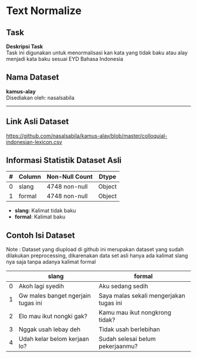 # Text Normalize

## Task
**Deskripsi Task**  
Task ini digunakan untuk menormalisasi kan kata yang tidak baku atau alay menjadi kata baku sesuai EYD Bahasa Indonesia


## Nama Dataset

**kamus-alay**  
Disediakan oleh: nasalsabila  

---

## Link Asli Dataset

https://github.com/nasalsabila/kamus-alay/blob/master/colloquial-indonesian-lexicon.csv

## Informasi Statistik Dataset Asli

| # | Column | Non-Null Count | Dtype |
|---|---|---|---|
| 0 |slang    | 4748 non-null | Object |
| 1 |formal   | 4748 non-null | Object |

- **slang**: Kalimat tidak baku
- **formal**: Kalimat baku

## Contoh Isi Dataset
Note : Dataset yang diupload di github ini merupakan dataset yang sudah dilakukan preprocessing, dikarenakan data set asli hanya ada kalimat slang nya saja tanpa adanya kalimat formal

|	| slang | formal |
|---|---|---|
| 0 | Akoh lagi syedih | Aku sedang sedih |
| 1 | Gw males banget ngerjain tugas ini | Saya malas sekali mengerjakan tugas ini |
| 2	| Elo mau ikut nongki gak? | Kamu mau ikut nongkrong tidak? |
| 3	|Nggak usah lebay deh | Tidak usah berlebihan |
| 4	|Udah kelar belom kerjaan lo? | Sudah selesai belum pekerjaanmu? |
